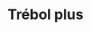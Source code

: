 ---
title: Trébol plus
date: 
draft: false

# descripcion
description : Trébol 4 hojas cabito

materials: Plata 925

color: Plateado

dimensions: 1 cm

code: 01-03-0256

type: "Aros"

categories: []

price: $3.640,00

price_eftvo: $3.090,00

# Images
# first image will be shown in the product page
images:
  # - image: "images/path_to_image"
  # La ubicacion de las imagenes es imagenes/Aros/Aros.Microcubic/01-03-0256-trebol-plus
  - image: "./images/aros/microcubic/01-03-0256-trebol-4-hojas-cabito_a.jpeg"
  - image: "./images/aros/microcubic/01-03-0256-trebol-4-hojas-cabito_b.jpeg"
---